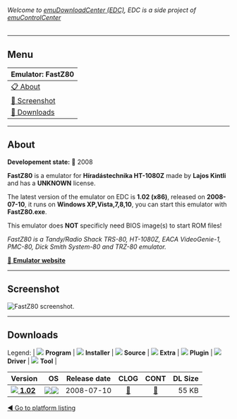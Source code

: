 ###### Welcome to [emuDownloadCenter (EDC)](https://github.com/PhoenixInteractiveNL/emuDownloadCenter/wiki/), EDC is a side project of [emuControlCenter](https://github.com/PhoenixInteractiveNL/emuControlCenter/wiki/)
***
## Menu
| **Emulator: FastZ80** |
|:---------|
| [:clipboard: About](#about) |
| [:sunrise: Screenshot](#screenshot) |
| [:floppy_disk: Downloads](#downloads) |
***
## About
**Developement state:** :red_circle: 2008

**FastZ80** is a emulator for **Híradástechnika HT-1080Z** made by **Lajos Kintli** and has a **UNKNOWN** license.

The latest version of the emulator on EDC is **1.02 (x86)**, released on **2008-07-10**, it runs on **Windows XP,Vista,7,8,10**, you can start this emulator with **FastZ80.exe**.

This emulator does **NOT** specificly need BIOS image(s) to start ROM files!

_FastZ80 is a Tandy/Radio Shack TRS-80, HT-1080Z, EACA VideoGenie-1, PMC-80, Dick Smith System-80 and TRZ-80 emulator._

[:link: **Emulator website**](http://ht.homeserver.hu/html/emulatorfastz80.html)
***
## Screenshot
![](https://raw.githubusercontent.com/PhoenixInteractiveNL/emuDownloadCenter/master/hooks/fastz80/emulator_screen_01.jpg "FastZ80 screenshot.")
***
## Downloads
Legend: | 
![](https://raw.githubusercontent.com/wiki/PhoenixInteractiveNL/emuDownloadCenter/images_misc/icon_program_24.png) **Program** | 
![](https://raw.githubusercontent.com/wiki/PhoenixInteractiveNL/emuDownloadCenter/images_misc/icon_installer_24.png) **Installer** | 
![](https://raw.githubusercontent.com/wiki/PhoenixInteractiveNL/emuDownloadCenter/images_misc/icon_source_code_24.png) **Source** | 
![](https://raw.githubusercontent.com/wiki/PhoenixInteractiveNL/emuDownloadCenter/images_misc/icon_extra_24.png) **Extra** | 
![](https://raw.githubusercontent.com/wiki/PhoenixInteractiveNL/emuDownloadCenter/images_misc/icon_plugin_24.png) **Plugin** | 
![](https://raw.githubusercontent.com/wiki/PhoenixInteractiveNL/emuDownloadCenter/images_misc/icon_driver_24.png) **Driver** | 
![](https://raw.githubusercontent.com/wiki/PhoenixInteractiveNL/emuDownloadCenter/images_misc/icon_tool_24.png) **Tool** | 
 
| Version | OS | Release date | CLOG | CONT | DL Size |
|:--------|---:|:------------:|:----:|:----:|--------:|
| [![](https://raw.githubusercontent.com/wiki/PhoenixInteractiveNL/emuDownloadCenter/images_misc/icon_program_24.png) **1.02**](https://github.com/PhoenixInteractiveNL/edc-repo0006/raw/master/fastz80/1.02.7z) | ![](https://raw.githubusercontent.com/wiki/PhoenixInteractiveNL/emuDownloadCenter/images_misc/logo_windows_24.png)![](https://raw.githubusercontent.com/wiki/PhoenixInteractiveNL/emuDownloadCenter/images_misc/icon_32-bit_24.png) | 2008-07-10 | [:page_facing_up:](https://github.com/PhoenixInteractiveNL/edc-repo0006/blob/master/fastz80/1.02_changelog.txt) | [:mag_right:](https://github.com/PhoenixInteractiveNL/edc-repo0006/blob/master/fastz80/1.02_contents.txt) | 55 KB |

[:arrow_backward: Go to platform listing](https://github.com/PhoenixInteractiveNL/emuDownloadCenter/wiki/EDC-Platform-List)
